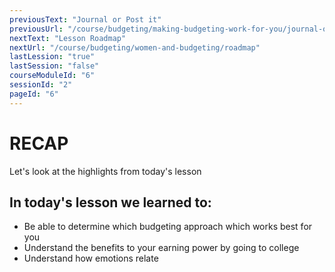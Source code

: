 ```yaml
---
previousText: "Journal or Post it"
previousUrl: "/course/budgeting/making-budgeting-work-for-you/journal-or-post-it"
nextText: "Lesson Roadmap"
nextUrl: "/course/budgeting/women-and-budgeting/roadmap"
lastLession: "true"
lastSession: "false"
courseModuleId: "6"
sessionId: "2"
pageId: "6"
---
```



# RECAP

<sparkle-character-intro position="right" character="jen">
Let's look at the highlights from today's lesson
</sparkle-character-intro>


## In today's lesson we learned to: 
- Be able to determine which budgeting approach which works best for you
- Understand the benefits to your earning power by going to college
- Understand how emotions relate 

